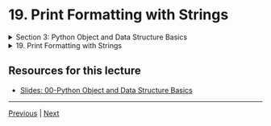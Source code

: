 #  19. Print Formatting with Strings

<details>
  <summary> Section 3: Python Object and Data Structure Basics </summary>

  <p align="center" >
    <img src="https://python-ds.s3.us-west-1.amazonaws.com/The-Complete-Python-Bootcamp-From-Zero-to-Hero-in-Python/imgs/19.1_Print-Formatting-with-Strings.png" width="90%" > 
    <img src="https://python-ds.s3.us-west-1.amazonaws.com/The-Complete-Python-Bootcamp-From-Zero-to-Hero-in-Python/imgs/19.2_Print-Formatting-with-Strings.png" width="90%" > 

  </p> 

</details>

<details>
  <summary> 19. Print Formatting with Strings </summary>

-   [Codebase: 03-print-formatting.py](../../../codebase/python-camp/00-Python-Object-and-Data-Structure-Basics/03-print-formatting.py)

-   [Notebook: String Formatting for Printing](https://colab.research.google.com/drive/1_nnc3aTnTkPpNEWm2LWa_nyvh6OWqiAB#scrollTo=_f_sg_7KB-Nt&line=1&uniqifier=1)


</details>


## Resources for this lecture


-   [Slides: 00-Python Object and Data Structure Basics](https://docs.google.com/presentation/d/1lMiOnSVp1dbTOOLMXJXqDyUJz5-k7n-rVPgQtMj7wcA/edit#slide=id.g2586a91ea0_0_101)


---
[Previous](./18_Strings-FAQ.md) | [Next](./20_Print-Formatting-FAQs.md)